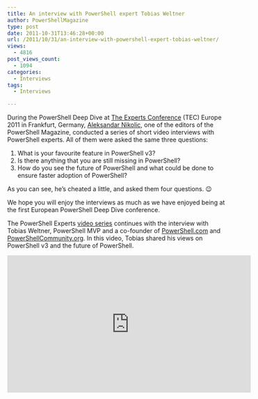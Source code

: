 ```yaml
---
title: An interview with PowerShell expert Tobias Weltner
author: PowerShellMagazine
type: post
date: 2011-10-31T13:46:28+00:00
url: /2011/10/31/an-interview-with-powershell-expert-tobias-weltner/
views:
  - 4816
post_views_count:
  - 1094
categories:
  - Interviews
tags:
  - Interviews

---
```

During the PowerShell Deep Dive at [The Experts Conference][1] (TEC) Europe 2011 in Frankfurt, Germany, [Aleksandar Nikolic][2], one of the editors of the PowerShell Magazine, conducted a series of short video interviews with PowerShell experts. All of them were asked the same three questions:

  1. What is your favourite feature in PowerShell v3?
  2. Is there anything that you are still missing in PowerShell?
  3. How do you see the future of PowerShell and what could be done to ensure faster adoption of PowerShell?

As you can see, he&#8217;s cheated a little, and asked them four questions. 😉

We hope you will enjoy the interviews as much as we have enjoyed being at the first European PowerShell Deep Dive conference.

The PowerShell Experts [video series][3] continues with the interview with Tobias Weltner, PowerShell MVP and a co-founder of [PowerShell.com][4] and [PowerShellCommunity.org][5]. In this video, Tobias shared his views on PowerShell v3 and the future of PowerShell.

<p align="center">
  <iframe src="http://www.youtube.com/embed/Jah1W2WMlDc?hd=1" frameborder="0" width="560" height="315"></iframe>
</p>

[1]: http://theexpertsconference.com/
[2]: http://powershellers.blogspot.com
[3]: http://104.131.21.239/category/columns/interviews/video/
[4]: http://www.PowerShell.com
[5]: http://www.PowerShellCommunity.org